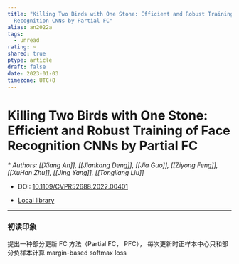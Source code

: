 ```yaml
---
title: "Killing Two Birds with One Stone: Efficient and Robust Training of Face
  Recognition CNNs by Partial FC"
alias: an2022a
tags:
  - unread
rating: ⭐
shared: true
ptype: article
draft: false
date: 2023-01-03
timezone: UTC+8
---
```



# Killing Two Birds with One Stone: Efficient and Robust Training of Face Recognition CNNs by Partial FC
<cite>* Authors: [[Xiang An]], [[Jiankang Deng]], [[Jia Guo]], [[Ziyong Feng]], [[XuHan Zhu]], [[Jing Yang]], [[Tongliang Liu]]</cite>

* DOI: [10.1109/CVPR52688.2022.00401](https://doi.org/10.1109/CVPR52688.2022.00401)

* [Local library](zotero://select/items/1_CFTITG4F)

***

### 初读印象

提出一种部分更新 FC 方法（Partial FC， PFC）， 每次更新时正样本中心只和部分负样本计算 margin-based softmax loss


